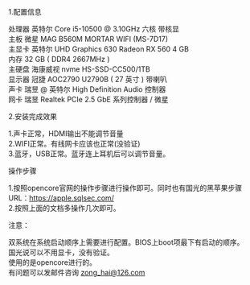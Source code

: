 1.配置信息</br>

处理器   英特尔 Core i5-10500 @ 3.10GHz 六核 带核显</br>
主板    微星 MAG B560M MORTAR WIFI (MS-7D17)</br>
主显卡  英特尔 UHD Graphics 630  Radeon RX 560 4 GB</br>
内存    32 GB ( DDR4 2667MHz ) </br>
主硬盘   海康威视 nvme  HS-SSD-CC500/1TB </br>
显示器   冠捷 AOC2790 U2790B ( 27 英寸 ) 带喇叭 </br>
声卡    瑞昱 @ 英特尔 High Definition Audio 控制器 </br>
网卡    瑞昱 Realtek PCIe 2.5 GbE 系列控制器 / 微星 </br>

2.安装完成效果</br>

1.声卡正常，HDMI输出不能调节音量</br>
2.WIFI正常。有线网卡应该也正常(没验证)</br>
3.蓝牙，USB正常。蓝牙连上耳机后可以调节音量。</br>

操作步骤</br>

1.按照opencore官网的操作步骤进行操作即可。同时也有国光的黑苹果步骤 URL：https://apple.sqlsec.com/</br>
2.按照上面的文档多操作几次即可。</br>

注意：</br>

双系统在系统启动顺序上需要进行配置。BIOS上boot项最下有启动的顺序。</br>
国光说可以不用显卡，没有验证。</br>
使用的是opencore进行的。</br>
有问题可以发邮件咨询
zong_hai@126.com
